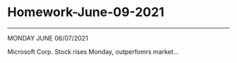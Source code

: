 # Homework-June-09-2021

---------------------------------------------------------------------------------------------------------------------------------------------------------------------------------------------------------------------------------------------------------------------------------------------------------------------------
MONDAY JUNE 06/07/2021


Microsoft Corp. Stock rises Monday, outperfomrs market...

